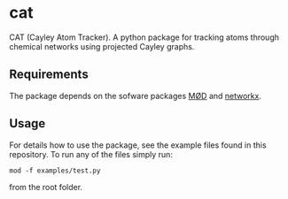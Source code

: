 # cat
CAT (Cayley Atom Tracker). A python package for
 tracking atoms through chemical networks using projected Cayley graphs.

## Requirements
The package depends on the sofware packages [MØD](https://cheminf.imada.sdu.dk/mod/)
and [networkx](https://networkx.org/).

## Usage
For details how to use the package, see the example files found in this
repository. To run any of the files simply run: 
```
mod -f examples/test.py
```
from the root folder.
